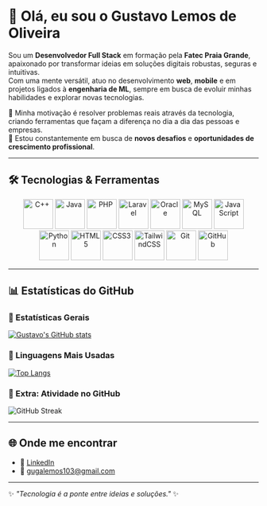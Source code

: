 # 👋 Olá, eu sou o Gustavo Lemos de Oliveira

Sou um **Desenvolvedor Full Stack** em formação pela **Fatec Praia Grande**, apaixonado por transformar ideias em soluções digitais robustas, seguras e intuitivas.  
Com uma mente versátil, atuo no desenvolvimento **web**, **mobile** e em projetos ligados à **engenharia de ML**, sempre em busca de evoluir minhas habilidades e explorar novas tecnologias.

🔎 Minha motivação é resolver problemas reais através da tecnologia, criando ferramentas que façam a diferença no dia a dia das pessoas e empresas.  
🚀 Estou constantemente em busca de **novos desafios** e **oportunidades de crescimento profissional**.  

---

## 🛠️ Tecnologias & Ferramentas

<p align="center">
  <img src="https://cdn.jsdelivr.net/gh/devicons/devicon/icons/cplusplus/cplusplus-original.svg" alt="C++" width="60" height="60"/>
  <img src="https://cdn.jsdelivr.net/gh/devicons/devicon/icons/java/java-original.svg" alt="Java" width="60" height="60"/>
  <img src="https://cdn.jsdelivr.net/gh/devicons/devicon/icons/php/php-original.svg" alt="PHP" width="60" height="60"/>
  <img src="https://cdn.jsdelivr.net/gh/devicons/devicon/icons/laravel/laravel-plain-wordmark.svg" alt="Laravel" width="60" height="60"/>
  <img src="https://cdn.jsdelivr.net/gh/devicons/devicon/icons/oracle/oracle-original.svg" alt="Oracle" width="60" height="60"/>
  <img src="https://cdn.jsdelivr.net/gh/devicons/devicon/icons/mysql/mysql-original.svg" alt="MySQL" width="60" height="60"/>
  <img src="https://cdn.jsdelivr.net/gh/devicons/devicon/icons/javascript/javascript-original.svg" alt="JavaScript" width="60" height="60"/>
  <img src="https://cdn.jsdelivr.net/gh/devicons/devicon/icons/python/python-original.svg" alt="Python" width="60" height="60"/>
  <img src="https://cdn.jsdelivr.net/gh/devicons/devicon/icons/html5/html5-original.svg" alt="HTML5" width="60" height="60"/>
  <img src="https://cdn.jsdelivr.net/gh/devicons/devicon/icons/css3/css3-original.svg" alt="CSS3" width="60" height="60"/>
  <img src="https://cdn.jsdelivr.net/gh/devicons/devicon/icons/tailwindcss/tailwindcss-original.svg" alt="TailwindCSS" width="60" height="60"/>
  <img src="https://cdn.jsdelivr.net/gh/devicons/devicon/icons/git/git-original.svg" alt="Git" width="60" height="60"/>
  <img src="https://cdn.jsdelivr.net/gh/devicons/devicon/icons/github/github-original.svg" alt="GitHub" width="60" height="60"/>
</p>


---

## 📊 Estatísticas do GitHub

### 🔹 Estatísticas Gerais
[![Gustavo's GitHub stats](https://github-readme-stats.vercel.app/api?username=GustavoInCode24&show_icons=true&theme=dark&include_all_commits=true&count_private=true)](https://github.com/GustavoInCode24)

### 🔹 Linguagens Mais Usadas
[![Top Langs](https://github-readme-stats.vercel.app/api/top-langs/?username=GustavoInCode24&layout=compact&theme=dark)](https://github.com/GustavoInCode24)

### 🔹 Extra: Atividade no GitHub
![GitHub Streak](https://streak-stats.demolab.com/?user=GustavoInCode24&theme=dark&hide_border=true)

---

## 🌐 Onde me encontrar

- 💼 [LinkedIn](https://www.linkedin.com/in/gustavolemosdeoliveira)  
- 📧 gugalemos103@gmail.com  

---

✨ _"Tecnologia é a ponte entre ideias e soluções."_ ✨
